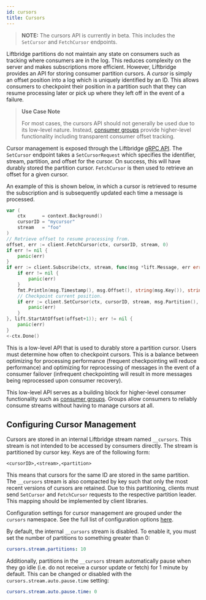 ```yaml
---
id: cursors
title: Cursors
---
```


> **NOTE:** The cursors API is currently in beta. This includes the `SetCursor`
> and `FetchCursor` endpoints.

Liftbridge partitions do not maintain any state on consumers such as tracking
where consumers are in the log. This reduces complexity on the server and makes
subscriptions more efficient. However, Liftbridge provides an API for storing
consumer partition cursors. A _cursor_ is simply an offset position into a log
which is uniquely identified by an ID. This allows consumers to checkpoint
their position in a partition such that they can resume processing later or
pick up where they left off in the event of a failure.

> **Use Case Note**
>
> For most cases, the cursors API should not generally be used due to its
> low-level nature. Instead, [consumer groups](./consumer_groups.md) provide
> higher-level functionality including transparent consumer offset tracking.

Cursor management is exposed through the Liftbridge [gRPC
API](https://github.com/liftbridge-io/liftbridge-api/blob/master/api.proto).
The `SetCursor` endpoint takes a `SetCursorRequest` which specifies the
identifier, stream, partition, and offset for the cursor. On success, this will
have durably stored the partition cursor. `FetchCursor` is then used to
retrieve an offset for a given cursor.

An example of this is shown below, in which a cursor is retrieved to resume the
subscription and is subsequently updated each time a message is processed.

```go
var (
	ctx      = context.Background()
	cursorID = "mycursor"
    stream   = "foo"
)
// Retrieve offset to resume processing from.
offset, err := client.FetchCursor(ctx, cursorID, stream, 0)
if err != nil {
	panic(err)
}
if err := client.Subscribe(ctx, stream, func(msg *lift.Message, err error) {
	if err != nil {
		panic(err)
	}
	fmt.Println(msg.Timestamp(), msg.Offset(), string(msg.Key()), string(msg.Value()))
    // Checkpoint current position.
	if err := client.SetCursor(ctx, cursorID, stream, msg.Partition(), msg.Offset()); err != nil {
		panic(err)
	}
}, lift.StartAtOffset(offset+1)); err != nil {
	panic(err)
}
<-ctx.Done()
```

This is a low-level API that is used to durably store a partition cursor. Users
must determine how often to checkpoint cursors. This is a balance between
optimizing for processing performance (frequent checkpointing will reduce
performance) and optimizing for reprocessing of messages in the event of a
consumer failover (infrequent checkpointing will result in more messages being
reprocessed upon consumer recovery).

This low-level API serves as a building block for higher-level consumer
functionality such as [consumer groups](./consumer_groups.md). Groups allow
consumers to reliably consume streams without having to manage cursors at all.

## Configuring Cursor Management

Cursors are stored in an internal Liftbridge stream named `__cursors`. This
stream is not intended to be accessed by consumers directly. The stream is
partitioned by cursor key. Keys are of the following form:

```plaintext
<cursorID>,<stream>,<partition>
```

This means that cursors for the same ID are stored in the same partition. The
`__cursors` stream is also compacted by key such that only the most recent
versions of cursors are retained. Due to this partitioning, clients must send
`SetCursor` and `FetchCursor` requests to the respective partition leader. This
mapping should be implemented by client libraries.

Configuration settings for cursor management are grouped under the `cursors`
namespace. See the full list of configuration options
[here](./configuration.md#cursors-configuration-settings).

By default, the internal `__cursors` stream is disabled. To enable it, you must
set the number of partitions to something greater than 0:

```yaml
cursors.stream.partitions: 10
```

Additionally, partitions in the `__cursors` stream automatically pause when
they go idle (i.e. do not receive a cursor update or fetch) for 1 minute by
default. This can be changed or disabled with the
`cursors.stream.auto.pause.time` setting:

```yaml
cursors.stream.auto.pause.time: 0
```
